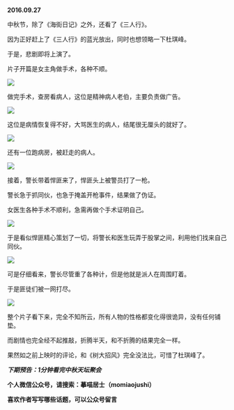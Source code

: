 
          
            
**2016.09.27**

中秋节，除了《海街日记》之外，还看了《三人行》。

因为正好赶上了《三人行》的蓝光放出，同时也想领略一下杜琪峰。

于是，悲剧即将上演了。

片子开篇是女主角做手术，各种不顺。




![](//upload-images.jianshu.io/upload_images/51001-179f673e63d16628.jpg)




做完手术，查房看病人，这位是精神病人老伯，主要负责做广告。




![](//upload-images.jianshu.io/upload_images/51001-366ae0bb719cef53.jpg)




这位是病情恢复得不好，大骂医生的病人，结尾很无厘头的就好了。




![](//upload-images.jianshu.io/upload_images/51001-39944f4267d9c97a.jpg)




还有一位跑病房，被赶走的病人。




![](//upload-images.jianshu.io/upload_images/51001-0ff1f694606bf430.jpg)




接着，警长带着悍匪来了，悍匪头上被警员打了一枪。

警长急于抓同伙，也急于掩盖开枪事件，结果做了伪证。

女医生各种手术不顺利，急需再做个手术证明自己。




![](//upload-images.jianshu.io/upload_images/51001-32c6b86e555b2f78.jpg)




于是看似悍匪精心策划了一切，将警长和医生玩弄于股掌之间，利用他们找来自己同伙。




![](//upload-images.jianshu.io/upload_images/51001-fe42191472d851a3.jpg)




可是仔细看来，警长尽管重了各种计，但是他就是派人在周围盯着。

于是匪徒们被一网打尽。




![](//upload-images.jianshu.io/upload_images/51001-827038074d37bbf1.jpg)




整个片子看下来，完全不知所云，所有人物的性格都变化得很诡异，没有任何铺垫。

而剧情也完全经不起推敲，折腾半天，和不折腾的结果完全一样。

果然如之前上映时的评论，和《树大招风》完全没法比，可惜了杜琪峰了。


***下期预告：1分钟看完中秋天坛聚会***


**个人微信公众号，请搜索：摹喵居士（momiaojushi）**

**喜欢作者写写哪些话题，可以公众号留言**

          
        